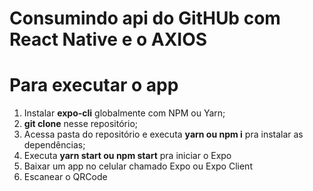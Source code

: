 

# Consumindo api do GitHUb com React Native e o AXIOS


# Para executar o app



1.  Instalar **expo-cli** globalmente com NPM ou Yarn;
2. **git clone** nesse repositório;
3. Acessa pasta do repositório e executa **yarn ou npm i** pra instalar as dependências;
4. Executa **yarn start ou npm start** pra iniciar o Expo
5. Baixar um app no celular chamado Expo ou Expo Client
6. Escanear o QRCode



